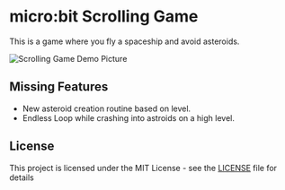 # micro:bit Scrolling Game

This is a game where you fly a spaceship and avoid asteroids.

![Scrolling Game Demo Picture](https://github.com/J4unty/microbit-Scrolling-Game/images/demo_picture.png)

## Missing Features

* New asteroid creation routine based on level.
* Endless Loop while crashing into astroids on a high level.

## License

This project is licensed under the MIT License - see the [LICENSE](LICENSE) file for details
